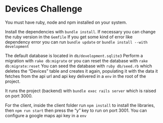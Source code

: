 # Devices Challenge

You must have ruby, node and npm installed on your system.

Install the dependencies with ````bundle install````. If necessary you can change the ruby version in the ````Gemfile```` If you get some kind of error like dependency error you can run ````bundle update```` or ````bundle install --with development````

The default database is located in ````db/development.sqlite3```` Perform a migration with ````rake db:migrate```` or you can reset the database with ````rake db:migrate:reset```` You can seed the database with ````ruby db/seed.rb```` which deletes the “Devices” table and creates it again, populating it with the data it fetches from the api url and api key delivered in a ````env```` in the root of the project.

It runs the project (backend) with ````bundle exec rails server```` which is raised on port 3000.

For the client, inside the client folder run ````npm install```` to install the libraries, then ````npm run start```` then press the “y” key to run on port 3001. You can configure a google maps api key in a ````env````
